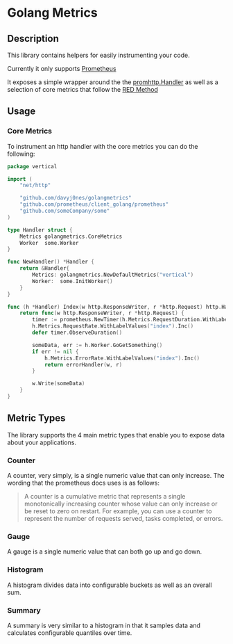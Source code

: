 # Golang Metrics

## Description

This library contains helpers for easily instrumenting your code.

Currently it only supports [Prometheus](http://prometheus.io)

It exposes a simple wrapper around the the [promhttp.Handler](https://godoc.org/github.com/prometheus/client_golang/prometheus/promhttp#Handler)
as well as a selection of core metrics that follow the [RED Method](https://www.weave.works/blog/the-red-method-key-metrics-for-microservices-architecture/)

## Usage

### Core Metrics

To instrument an http handler with the core metrics you can do the following:

```go
package vertical

import (
	"net/http"

	"github.com/davyj0nes/golangmetrics"
	"github.com/prometheus/client_golang/prometheus"
	"github.com/someCompany/some"
)

type Handler struct {
	Metrics golangmetrics.CoreMetrics
	Worker 	some.Worker
}

func NewHandler() *Handler {
	return &Handler{
		Metrics: golangmetrics.NewDefaultMetrics("vertical")
		Worker:  some.InitWorker()
	}
}

func (h *Handler) Index(w http.ResponseWriter, r *http.Request) http.HandleFunc {
    return func(w http.ResponseWriter, r *http.Request) {
        timer := prometheus.NewTimer(h.Metrics.RequestDuration.WithLabelValues("index"))
	    h.Metrics.RequestRate.WithLabelValues("index").Inc()
	    defer timer.ObserveDuration()

        someData, err := h.Worker.GoGetSomething()
	    if err != nil {
	        h.Metrics.ErrorRate.WithLabelValues("index").Inc()
	      	return errorHandler(w, r)
	    }

        w.Write(someData)
    }
}
```

## Metric Types

The library supports the 4 main metric types that enable you to expose data about your applications.

### Counter

A counter, very simply, is a single numeric value that can only increase. The wording that the prometheus docs uses is as follows:

> A counter is a cumulative metric that represents a single monotonically increasing counter whose value can only increase
> or be reset to zero on restart. For example, you can use a counter to represent the number of requests served, tasks completed, or errors.

### Gauge

A gauge is a single numeric value that can both go up and go down.

### Histogram

A histogram divides data into configurable buckets as well as an overall sum.

### Summary

A summary is very similar to a histogram in that it samples data and calculates configurable quantiles over time.
